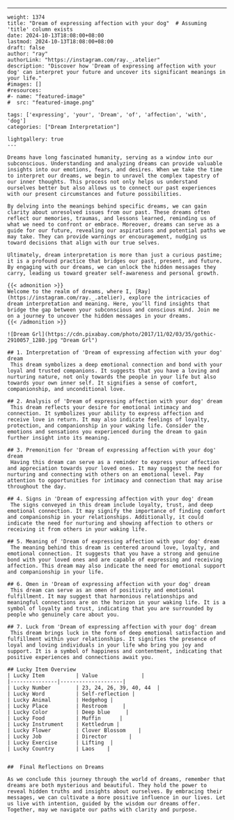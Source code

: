 ---
    weight: 1374
    title: "Dream of expressing affection with your dog"  # Assuming 'title' column exists
    date: 2024-10-13T18:08:00+08:00
    lastmod: 2024-10-13T18:08:00+08:00
    draft: false
    author: "ray"
    authorLink: "https://instagram.com/ray._.atelier"
    description: "Discover how 'Dream of expressing affection with your dog' can interpret your future and uncover its significant meanings in your life."
    #images: []
    #resources:
    #- name: "featured-image"
    #  src: "featured-image.png"
    
    tags: ['expressing', 'your', 'Dream', 'of', 'affection', 'with', 'dog']
    categories: ["Dream Interpretation"]
    
    lightgallery: true
    ---
    
    Dreams have long fascinated humanity, serving as a window into our subconscious. Understanding and analyzing dreams can provide valuable insights into our emotions, fears, and desires. When we take the time to interpret our dreams, we begin to unravel the complex tapestry of our inner thoughts. This process not only helps us understand ourselves better but also allows us to connect our past experiences with our present circumstances and future possibilities.
    
    By delving into the meanings behind specific dreams, we can gain clarity about unresolved issues from our past. These dreams often reflect our memories, traumas, and lessons learned, reminding us of what we need to confront or embrace. Moreover, dreams can serve as a guide for our future, revealing our aspirations and potential paths we may take. They can provide warnings or encouragement, nudging us toward decisions that align with our true selves.
    
    Ultimately, dream interpretation is more than just a curious pastime; it is a profound practice that bridges our past, present, and future. By engaging with our dreams, we can unlock the hidden messages they carry, leading us toward greater self-awareness and personal growth.
    
    {{< admonition >}}
    Welcome to the realm of dreams, where I, [Ray](https://instagram.com/ray._.atelier), explore the intricacies of dream interpretation and meaning. Here, you’ll find insights that bridge the gap between your subconscious and conscious mind. Join me on a journey to uncover the hidden messages in your dreams.
    {{< /admonition >}}
    
    ![Dream Grl](https://cdn.pixabay.com/photo/2017/11/02/03/35/gothic-2910057_1280.jpg "Dream Grl")
    
    ## 1. Interpretation of 'Dream of expressing affection with your dog' dream
     This dream symbolizes a deep emotional connection and bond with your loyal and trusted companions. It suggests that you have a loving and nurturing nature, not only towards the people in your life but also towards your own inner self. It signifies a sense of comfort, companionship, and unconditional love.
    
    ## 2. Analysis of 'Dream of expressing affection with your dog' dream
     This dream reflects your desire for emotional intimacy and connection. It symbolizes your ability to express affection and receive love in return. It may also indicate feelings of loyalty, protection, and companionship in your waking life. Consider the emotions and sensations you experienced during the dream to gain further insight into its meaning.
    
    ## 3. Premonition for 'Dream of expressing affection with your dog' dream
     Having this dream can serve as a reminder to express your affection and appreciation towards your loved ones. It may suggest the need for nurturing and connecting with others on an emotional level. Pay attention to opportunities for intimacy and connection that may arise throughout the day.
    
    ## 4. Signs in 'Dream of expressing affection with your dog' dream
     The signs conveyed in this dream include loyalty, trust, and deep emotional connection. It may signify the importance of finding comfort and companionship in your relationships. Additionally, it could indicate the need for nurturing and showing affection to others or receiving it from others in your waking life.
    
    ## 5. Meaning of 'Dream of expressing affection with your dog' dream
     The meaning behind this dream is centered around love, loyalty, and emotional connection. It suggests that you have a strong and genuine bond with your loved ones and are capable of expressing and receiving affection. This dream may also indicate the need for emotional support and companionship in your life.
    
    ## 6. Omen in 'Dream of expressing affection with your dog' dream
     This dream can serve as an omen of positivity and emotional fulfillment. It may suggest that harmonious relationships and meaningful connections are on the horizon in your waking life. It is a symbol of loyalty and trust, indicating that you are surrounded by people who genuinely care about you.
    
    ## 7. Luck from 'Dream of expressing affection with your dog' dream
     This dream brings luck in the form of deep emotional satisfaction and fulfillment within your relationships. It signifies the presence of loyal and loving individuals in your life who bring you joy and support. It is a symbol of happiness and contentment, indicating that positive experiences and connections await you.
    
    ## Lucky Item Overview
    | Lucky Item          | Value              |
    |---------------|--------------------|
    | Lucky Number        | 23, 24, 26, 39, 40, 44  |
    | Lucky Word          | Self-reflection |
    | Lucky Animal        | Hedgehog |
    | Lucky Place         | Restroom     |
    | Lucky Color         | Deep blue     |
    | Lucky Food          | Muffin      |
    | Lucky Instrument    | Kettledrum |
    | Lucky Flower        | Clover Blossom    |
    | Lucky Job           | Director       |
    | Lucky Exercise      | Lifting  |
    | Lucky Country       | Laos    |
    
    
    ##  Final Reflections on Dreams
    
    As we conclude this journey through the world of dreams, remember that dreams are both mysterious and beautiful. They hold the power to reveal hidden truths and insights about ourselves. By embracing their messages, we can cultivate a more positive influence in our lives. Let us live with intention, guided by the wisdom our dreams offer. Together, may we navigate our paths with clarity and purpose.
    